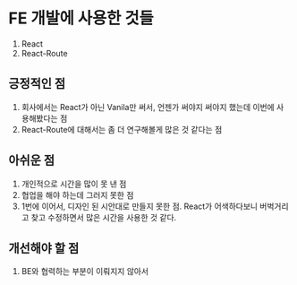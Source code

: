 # FE 개발에 사용한 것들

1. React
2. React-Route

## 긍정적인 점

1. 회사에서는 React가 아닌 Vanila만 써서, 언젠가 써야지 써야지 했는데 이번에 사용해봤다는 점
2. React-Route에 대해서는 좀 더 연구해볼게 많은 것 같다는 점

## 아쉬운 점

1. 개인적으로 시간을 많이 못 낸 점
2. 협업을 해야 하는데 그러지 못한 점
3. 1번에 이어서, 디자인 된 시안대로 만들지 못한 점. React가 어색하다보니 버벅거리고 찾고 수정하면서 많은 시간을 사용한 것 같다.

## 개선해야 할 점

1. BE와 협력하는 부분이 이뤄지지 않아서
